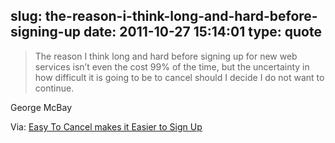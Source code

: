 slug: the-reason-i-think-long-and-hard-before-signing-up
date: 2011-10-27 15:14:01
type: quote
---

> The reason I think long and hard before signing up for new web services isn’t even the cost 99% of the time, but the uncertainty in how difficult it is going to be to cancel should I decide I do not want to continue.

George McBay

 Via: [Easy To Cancel makes it Easier to Sign Up](http://www.gettingmoreawesome.com/2011/10/26/easy-to-cancel/)

